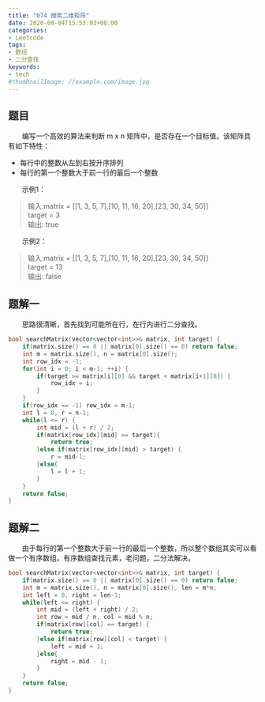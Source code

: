 ```yaml
---
title: "074 搜索二维矩阵"
date: 2020-08-04T15:53:03+08:00
categories:
- Leetcode
tags:
- 数组
- 二分查找
keywords:
- tech
#thumbnailImage: //example.com/image.jpg
---
```


<!--more-->
## 题目
　　编写一个高效的算法来判断 m x n 矩阵中，是否存在一个目标值。该矩阵具有如下特性：
- 每行中的整数从左到右按升序排列
- 每行的第一个整数大于前一行的最后一个整数

　　示例1：
> 输入:matrix = [[1,   3,  5,  7],[10, 11, 16, 20],[23, 30, 34, 50]]  
> target = 3  
> 输出: true

　　示例2：
> 输入:matrix = [[1,   3,  5,  7],[10, 11, 16, 20],[23, 30, 34, 50]]  
> target = 13  
> 输出: false

## 题解一
　　思路很清晰，首先找到可能所在行，在行内进行二分查找。

```cpp
bool searchMatrix(vector<vector<int>>& matrix, int target) {
    if(matrix.size() == 0 || matrix[0].size() == 0) return false;
    int m = matrix.size(), n = matrix[0].size();
    int row_idx = -1;
    for(int i = 0; i < m-1; ++i) {
        if(target >= matrix[i][0] && target < matrix[i+1][0]) {
            row_idx = i;
        }
    }
    if(row_idx == -1) row_idx = m-1;
    int l = 0, r = n-1;
    while(l <= r) {
        int mid = (l + r) / 2;
        if(matrix[row_idx][mid] == target){
            return true;
        }else if(matrix[row_idx][mid] > target) {
            r = mid-1;
        }else{
            l = l + 1;
        }
    }
    return false;
}
```

## 题解二
　　由于每行的第一个整数大于前一行的最后一个整数，所以整个数组其实可以看做一个有序数组。有序数组查找元素，老问题，二分法解决。

```cpp
bool searchMatrix(vector<vector<int>>& matrix, int target) {
    if(matrix.size() == 0 || matrix[0].size() == 0) return false;
    int m = matrix.size(), n = matrix[0].size(), len = m*n;
    int left = 0, right = len-1;
    while(left <= right) {
        int mid = (left + right) / 2;
        int row = mid / n, col = mid % n;
        if(matrix[row][col] == target) {
            return true;
        }else if(matrix[row][col] < target) {
            left = mid + 1;
        }else{
            right = mid - 1;
        }
    }
    return false;
}
```